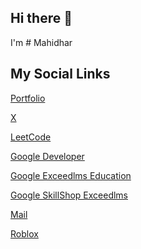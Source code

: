 ## Hi there 👋

I'm # Mahidhar

## My Social Links

[Portfolio](https://mahidhar001.github.io)

[X](https://x.com/Mahidhar_001)

[LeetCode](https://leetcode.com/Mahidhar0)

[Google Developer](g.dev/Mahidhar0)

[Google Exceedlms Education](https://edu.exceedlms.com/profiles/mahidharunknownfdc10ba2)

[Google SkillShop Exceedlms](https://skillshop.exceedlms.com/profiles/702a81e246ab4324a784988854cc33f9)

[Mail](mailto:mahidhartatipakala@gmail.com)

[Roblox](https://www.roblox.com/users/8515266461/profile)

[]()
